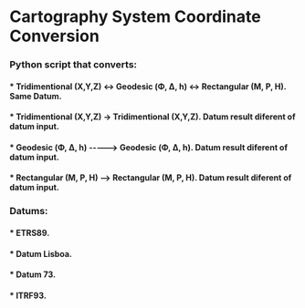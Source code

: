 # Cartography System Coordinate Conversion
### Python script that converts:
#### * Tridimentional (X,Y,Z) <-> Geodesic (Φ, Δ, h) <-> Rectangular (M, P, H). Same Datum.
#### * Tridimentional (X,Y,Z) -> Tridimentional (X,Y,Z). Datum result diferent of datum input.
#### * Geodesic (Φ, Δ, h) -----> Geodesic (Φ, Δ, h). Datum result diferent of datum input.
#### * Rectangular (M, P, H) --> Rectangular (M, P, H). Datum result diferent of datum input.
### Datums:
#### * ETRS89.
#### * Datum Lisboa.
#### * Datum 73.
#### * ITRF93.
